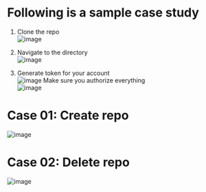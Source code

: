 # Following is a sample case study

1. Clone the repo  
   ![image](https://github.com/psvkaushik/Group50_Proj2/assets/111774368/921b097c-864e-4f0c-8a78-a0dcf469d2cd)

2. Navigate to the directory  
   ![image](https://github.com/psvkaushik/Group50_Proj2/assets/111774368/46586835-1686-48a5-a5b5-0cf62e9e6d79)

3. Generate token for your account  
   ![image](https://github.com/psvkaushik/Group50_Proj2/assets/111774368/7acae669-8239-4814-8fbc-49b11848d1d2)
   Make sure you authorize everything  
   ![image](https://github.com/psvkaushik/Group50_Proj2/assets/111774368/f7261459-a251-44ad-bfbb-db73697ee125)


# Case 01: Create repo

  ![image](https://user-images.githubusercontent.com/60006168/283924802-00cf6842-075a-4846-bf07-2a3ba12371ae.png)

# Case 02: Delete repo

  ![image](https://user-images.githubusercontent.com/60006168/283925034-7be3e308-3503-437e-8cb7-62d277fca793.png)

